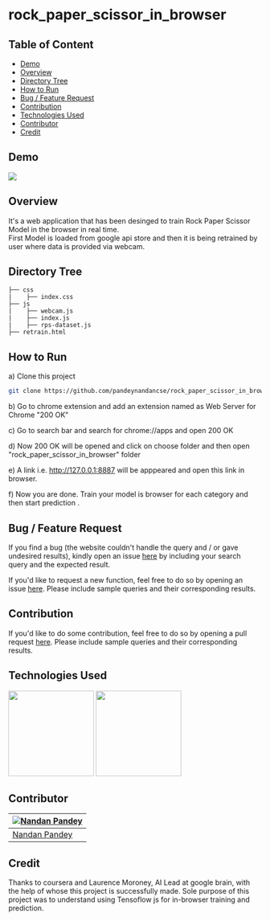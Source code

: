 # rock_paper_scissor_in_browser

## Table of Content
  * [Demo](#demo)
  * [Overview](#overview)
  * [Directory Tree](#directory-tree)
  * [How to Run](#howtorun)
  * [Bug / Feature Request](#bug---feature-request)
  * [Contribution](#contribution)
  * [Technologies Used](#technologies-used)
  * [Contributor](#contributor)
  * [Credit](#credit)


## Demo

[![](https://i.imgur.com/OzCtum6.png)]()



## Overview
It's a web application that has been desinged to train Rock Paper Scissor Model in the browser in real time.  <br>
First Model is loaded from google api store and then it is being retrained by user where data is provided via webcam.


## Directory Tree 
```
├── css
|    ├── index.css
├── js
|    ├── webcam.js
|    ├── index.js
|    ├── rps-dataset.js
├── retrain.html
```

## How to Run
a) Clone this project 
```bash
git clone https://github.com/pandeynandancse/rock_paper_scissor_in_browser.git
```

b) Go to chrome extension and add an extension named as Web Server for Chrome "200 OK" <br>

c) Go to search bar and search for chrome://apps and open 200 OK <br>

d) Now 200 OK will be opened and click on choose folder and then open "rock_paper_scissor_in_browser" folder<br>

e) A link i.e. http://127.0.0.1:8887 will be apppeared and open this link in browser.<br>

f) Now you are done. Train your model is browser for each category and then start prediction .<br>



## Bug / Feature Request
If you find a bug (the website couldn't handle the query and / or gave undesired results), kindly open an issue [here](https://github.com/pandeynandancse/rock_paper_scissor_in_browser/issues/new) by including your search query and the expected result.

If you'd like to request a new function, feel free to do so by opening an issue [here](https://github.com/pandeynandancse/rock_paper_scissor_in_browser/issues/new). Please include sample queries and their corresponding results.


## Contribution
If you'd like to do some contribution, feel free to do so by opening a pull request [here](https://github.com/pandeynandancse/rock_paper_scissor_in_browser/pulls). Please include sample queries and their corresponding results.




## Technologies Used


[<img target="_blank" src="https://i.imgur.com/Ys7e1SG.png" width=170>](https://www.tensorflow.org/js) 
[<img target="_blank" src="https://i.imgur.com/1v4detT.png" width=170>](https://www.tensorflow.org/js) 


## Contributor
[![Nandan Pandey](https://qph.fs.quoracdn.net/main-thumb-189737418-200-jmwzsixdznlgemnejuecomukeluqkgzd.jpeg)](https://pandeynandancse.github.io) |
-|
[Nandan Pandey](https://pandeynandancse.github.io) |)


 
## Credit
Thanks to coursera and Laurence Moroney, AI Lead at google brain,  with the help of whose this project is successfully made. Sole purpose of this project was to understand using Tensoflow js for in-browser training and prediction.
